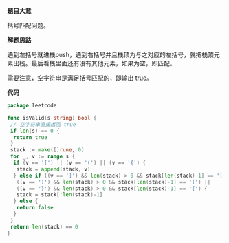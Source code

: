 **题目大意** 

括号匹配问题。

**解题思路** 

遇到左括号就进栈push，遇到右括号并且栈顶为与之对应的左括号，就把栈顶元素出栈。最后看栈里面还有没有其他元素，如果为空，即匹配。

需要注意，空字符串是满足括号匹配的，即输出 true。

**代码** 

```go
package leetcode

func isValid(s string) bool {
 // 空字符串直接返回 true
 if len(s) == 0 {
  return true
 }
 stack := make([]rune, 0)
 for _, v := range s {
  if (v == '[') || (v == '(') || (v == '{') {
   stack = append(stack, v)
  } else if ((v == ']') && len(stack) > 0 && stack[len(stack)-1] == '[') ||
   ((v == ')') && len(stack) > 0 && stack[len(stack)-1] == '(') ||
   ((v == '}') && len(stack) > 0 && stack[len(stack)-1] == '{') {
   stack = stack[:len(stack)-1]
  } else {
   return false
  }
 }
 return len(stack) == 0
}
```